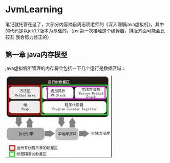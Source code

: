 # JvmLearning
笔记就托管在这了，大部分内容摘自周志明老师的《深入理解java虚拟机》，其中的代码是以jdk1.7版本为基础的。（ps:第一次接触这个编译器，排版方面可能会比较丑
我会努力修正的）

  第一章 java内存模型
----------------------------------- 

java虚拟机所管理的内存将会包括一下几个运行是数据区域：

![](https://github.com/KuiLoveLOL/JvmLearning/blob/master/image/abc.jpg)  





